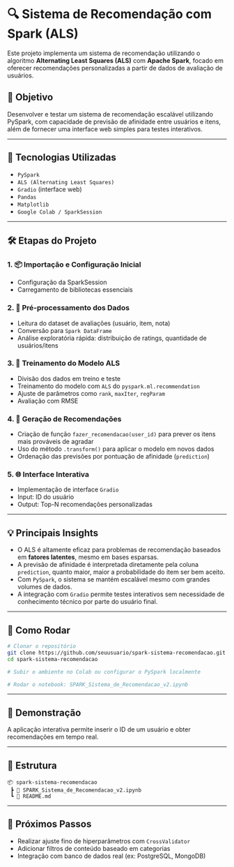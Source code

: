 
# 🔍 Sistema de Recomendação com Spark (ALS)

Este projeto implementa um sistema de recomendação utilizando o algoritmo **Alternating Least Squares (ALS)** com **Apache Spark**, focado em oferecer recomendações personalizadas a partir de dados de avaliação de usuários.

## 📌 Objetivo

Desenvolver e testar um sistema de recomendação escalável utilizando PySpark, com capacidade de previsão de afinidade entre usuários e itens, além de fornecer uma interface web simples para testes interativos.

---

## 🚀 Tecnologias Utilizadas

- `PySpark`
- `ALS (Alternating Least Squares)`
- `Gradio` (interface web)
- `Pandas`
- `Matplotlib`
- `Google Colab / SparkSession`

---

## 🛠️ Etapas do Projeto

### 1. 📦 Importação e Configuração Inicial
- Configuração da SparkSession
- Carregamento de bibliotecas essenciais

### 2. 🧼 Pré-processamento dos Dados
- Leitura do dataset de avaliações (usuário, item, nota)
- Conversão para `Spark DataFrame`
- Análise exploratória rápida: distribuição de ratings, quantidade de usuários/itens

### 3. 🤖 Treinamento do Modelo ALS
- Divisão dos dados em treino e teste
- Treinamento do modelo com `ALS` do `pyspark.ml.recommendation`
- Ajuste de parâmetros como `rank`, `maxIter`, `regParam`
- Avaliação com RMSE

### 4. 🎯 Geração de Recomendações
- Criação de função `fazer_recomendacao(user_id)` para prever os itens mais prováveis de agradar
- Uso do método `.transform()` para aplicar o modelo em novos dados
- Ordenação das previsões por pontuação de afinidade (`prediction`)

### 5. 🌐 Interface Interativa
- Implementação de interface `Gradio`
- Input: ID do usuário
- Output: Top-N recomendações personalizadas

---

## 💡 Principais Insights

- O ALS é altamente eficaz para problemas de recomendação baseados em **fatores latentes**, mesmo em bases esparsas.
- A previsão de afinidade é interpretada diretamente pela coluna `prediction`, quanto maior, maior a probabilidade do item ser bem aceito.
- Com `PySpark`, o sistema se mantém escalável mesmo com grandes volumes de dados.
- A integração com `Gradio` permite testes interativos sem necessidade de conhecimento técnico por parte do usuário final.

---

## 🧪 Como Rodar

```bash
# Clonar o repositório
git clone https://github.com/seuusuario/spark-sistema-recomendacao.git
cd spark-sistema-recomendacao

# Subir o ambiente no Colab ou configurar o PySpark localmente

# Rodar o notebook: SPARK_Sistema_de_Recomendacao_v2.ipynb
```

---

## 🎥 Demonstração

A aplicação interativa permite inserir o ID de um usuário e obter recomendações em tempo real.

---

## 📁 Estrutura

```
📦 spark-sistema-recomendacao
 ┣ 📜 SPARK_Sistema_de_Recomendacao_v2.ipynb
 ┗ 📄 README.md
```

---

## 🧠 Próximos Passos

- Realizar ajuste fino de hiperparâmetros com `CrossValidator`
- Adicionar filtros de conteúdo baseado em categorias
- Integração com banco de dados real (ex: PostgreSQL, MongoDB)
